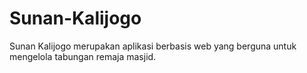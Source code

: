 # Sunan-Kalijogo
Sunan Kalijogo merupakan aplikasi berbasis web yang berguna untuk mengelola tabungan remaja masjid.
